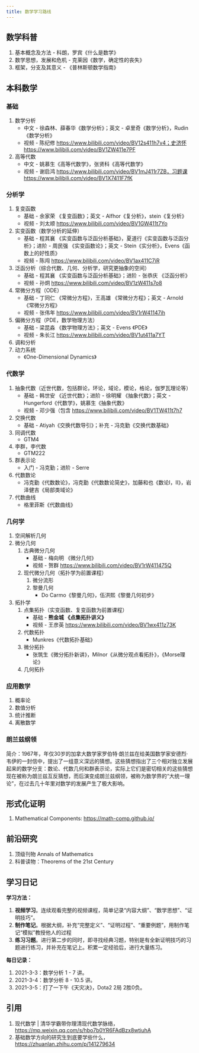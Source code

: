 ```yaml
---
title: 数学学习路线
---
```


## 数学科普
1. 基本概念及方法 - 科朗，罗宾《什么是数学》
2. 数学思想，发展和危机 - 克莱因《数学，确定性的丧失》
3. 框架，分支及其意义 - 《普林斯顿数学指南》

## 本科数学

### 基础

1. 数学分析 
    * 中文 - 徐森林、薛春华《数学分析》；英文 - 卓里奇《数学分析》，Rudin《数学分析》
    * 视频 - 陈纪修 https://www.bilibili.com/video/BV12s411h7v4；史济怀 https://www.bilibili.com/video/BV1ZW411e7PF
2. 高等代数
    * 中文 - 姚慕生《高等代数学》，张贤科《高等代数学》
    * 视频 - 谢启鸿 https://www.bilibili.com/video/BV1mJ411r7ZB，习题课 https://www.bilibili.com/video/BV1X7411F7fK
### 分析学
1. 复变函数
    * 基础 - 余家荣 《复变函数》；英文 - Alfhor《复分析》，stein《复分析》
    * 视频 - 刘太顺 https://www.bilibili.com/video/BV1GW411t7Yo
2. 实变函数（数学分析的延伸）
    * 基础 - 程其襄 《实变函数与泛函分析基础》，夏道行《实变函数与泛函分析》；进阶 - 周民强 《实变函数论》；英文 - Stein《实分析》，Evens《函数上的好性质》
    * 视频 - 陈闯 https://www.bilibili.com/video/BV1ax411C7iR
3. 泛函分析（综合代数、几何、分析学，研究更抽象的空间）
    * 基础 - 程其襄 《实变函数与泛函分析基础》；进阶 - 张恭庆 《泛函分析》
    * 视频 - 孙炯 https://www.bilibili.com/video/BV1zW411s7o8
4. 常微分方程（ODE）
    * 基础 - 丁同仁 《常微分方程》，王高雄 《常微分方程》；英文 - Arnold《常微分方程》
    * 视频 - 张伟年 https://www.bilibili.com/video/BV1rW41147ih
5. 偏微分方程（PDE，数学物理方法）
    * 基础 - 梁昆淼 《数学物理方法》；英文 - Evens 《PDE》
    * 视频 - 朱长江 https://www.bilibili.com/video/BV1ut411a7YT
6. 调和分析
7. 动力系统
   * 《One-Dimensional Dynamics》
### 代数学
1. 抽象代数（近世代数，包括群论，环论，域论，模论，格论，伽罗瓦理论等）
   * 基础 - 韩世安 《近世代数》；进阶 - 徐明耀 《抽象代数》；英文 - Hungerford《代数学》，姚慕生《抽象代数》
   * 视频 - 邓少强（包含 https://www.bilibili.com/video/BV1TW411t7h7
2. 交换代数
    * 基础 - Atiyah《交换代数导引》；补充 - 冯克勤《交换代数基础》
3. 同调代数
   * GTM4 
4. 李群，李代数
   * GTM222 
5. 群表示论
   * 入门 - 冯克勤；进阶 - Serre 
6. 代数数论
   * 冯克勤《代数数论》，冯克勤《代数数论简史》，加藤和也《数论I，II》，岩泽健吉《局部类域论》 
7. 代数曲线
    * 格里菲斯《代数曲线》
### 几何学
1. 空间解析几何
2. 微分几何
   1. 古典微分几何
       * 基础 - 梅向明 《微分几何》
       * 视频 - 贺群 https://www.bilibili.com/video/BV1rW411475Q
   2. 现代微分几何（拓扑学为前置课程）
      1. 微分流形
      2. 黎曼几何
         * Do Carmo《黎曼几何》，伍洪熙《黎曼几何初步》 
3. 拓扑学
   1. 点集拓扑（实变函数、复变函数为前置课程）
      * 基础 - **熊金城 《点集拓扑讲义》**
      * 视频 - 王彦英 https://www.bilibili.com/video/BV1wx411z73K
   2. 代数拓扑
      * Munkres《代数拓扑基础》 
   4. 微分拓扑
      * 张筑生《微分拓扑新讲》，Milnor《从微分观点看拓扑》，《Morse理论》 
   6. 几何拓扑
### 应用数学
1. 概率论
2. 数值分析
3. 统计推断
4. 离散数学 

### 朗兰兹纲领
简介：1967年，年仅30岁的加拿大数学家罗伯特·朗兰兹在给美国数学家安德烈·韦伊的一封信中，提出了一组意义深远的猜想。这些猜想指出了三个相对独立发展起来的数学分支：数论、代数几何和群表示论，实际上它们是密切相关的这些猜想现在被称为朗兰兹互反猜想，而后演变成朗兰兹纲领，被称为数学界的“大统一理论”，在过去几十年里对数学的发展产生了极大影响。

## 形式化证明
1. Mathematical Components: https://math-comp.github.io/

## 前沿研究
1. 顶级刊物 Annals of Mathematics
2. 科普读物：Theorems of the 21st Century

## 学习日记

**学习方法：**
1. **视频学习**。连续观看完整的视频课程，简单记录“内容大纲”、“数学思想”、“证明技巧”。
2. **制作笔记**。根据大纲，补充“完整定义”、“证明过程”、“重要例题”，用制作笔记“模拟”教授他人的过程
3. **练习习题**。进行第二步的同时，即寻找经典习题，特别是有全新证明技巧的习题进行练习，并补充在笔记上。积累一定经验后，进行大量练习。

**每日记录：**
1. 2021-3-3：数学分析 1 - 7 讲。
2. 2021-3-4：数学分析 8 - 10.5 讲。
3. 2021-3-5：打了一下午《天灾决》，Dota2 2局 2胜0负。


## 引用
1. 现代数学 | 清华学霸带你理清现代数学脉络，https://mp.weixin.qq.com/s/hbo7b0YR6FAdBzx8wtiuhA
2. 基础数学方向的研究生到底要学些什么，https://zhuanlan.zhihu.com/p/141279634